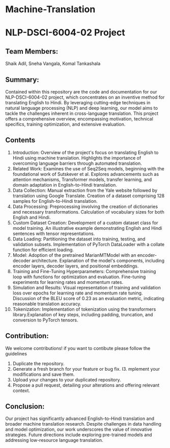 # Machine-Translation
# NLP-DSCI-6004-02 Project

## Team Members:
Shaik Adil,
Sneha Vangala,
Komal Tankashala

## Summary:
Contained within this repository are the code and documentation for our NLP-DSCI-6004-02 project, which concentrates on an inventive method for translating English to Hindi. By leveraging cutting-edge techniques in natural language processing (NLP) and deep learning, our model aims to tackle the challenges inherent in cross-language translation. This project offers a comprehensive overview, encompassing motivation, technical specifics, training optimization, and extensive evaluation.

## Contents
1. Introduction:
Overview of the project's focus on translating English to Hindi using machine translation.
Highlights the importance of overcoming language barriers through automated translation.
2. Related Work:
Examines the use of Seq2Seq models, beginning with the foundational work of Sutskever et al.
Explores advancements such as attention mechanisms, Transformer models, transfer learning, and domain adaptation in English-to-Hindi translation.
2. Data Collection:
Manual extraction from the Yale website followed by translation using Google Translate.
Creation of a dataset comprising 128 samples for English-to-Hindi translation.
3. Data Processing:
Preprocessing involving the creation of dictionaries and necessary transformations.
Calculation of vocabulary sizes for both English and Hindi.
4. Custom Dataset Creation:
Development of a custom dataset class for model training.
An illustrative example demonstrating English and Hindi sentences with tensor representations.
5. Data Loading:
Partitioning the dataset into training, testing, and validation subsets.
Implementation of PyTorch DataLoader with a collate function for efficient loading.
6. Model:
Adoption of the pretrained MarianMTModel with an encoder-decoder architecture.
Explanation of the model's components, including encoder layers, decoder layers, and positional embeddings.
7. Training and Fine-Tuning Hyperparameters:
Comprehensive training loop with functions for optimization and evaluation.
Fine-tuning experiments for learning rates and momentum rates.
8. Simulation and Results:
Visual representation of training and validation loss over epochs for learning rate and momentum rate tuning.
Discussion of the BLEU score of 0.23 as an evaluation metric, indicating reasonable translation accuracy.
9. Tokenization:
Implementation of tokenization using the transformers library.Explanation of key steps, including padding, truncation, and conversion to PyTorch tensors.
## Contribution:
We welcome contributions! if you want to contibute please follow the guidelines

1. Duplicate the repository.
2. Generate a fresh branch for your feature or bug fix.
I3. mplement your modifications and save them.
4. Upload your changes to your duplicated repository.
5. Propose a pull request, detailing your alterations and offering relevant context.
## Conclusion:
Our project has significantly advanced English-to-Hindi translation and broader machine translation research. Despite challenges in data handling and model optimization, our work underscores the value of innovative strategies. Future directions include exploring pre-trained models and addressing low-resource language translation.


